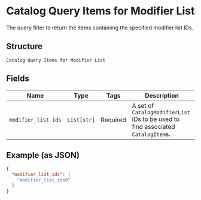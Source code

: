 
# Catalog Query Items for Modifier List

The query filter to return the items containing the specified modifier list IDs.

## Structure

`Catalog Query Items for Modifier List`

## Fields

| Name | Type | Tags | Description |
|  --- | --- | --- | --- |
| `modifier_list_ids` | `List[str]` | Required | A set of `CatalogModifierList` IDs to be used to find associated `CatalogItem`s. |

## Example (as JSON)

```json
{
  "modifier_list_ids": [
    "modifier_list_ids0"
  ]
}
```

